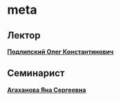 # meta

## Лектор
**[Подлипский Олег Константинович](https://wiki.mipt.tech/index.php/%D0%9F%D0%BE%D0%B4%D0%BB%D0%B8%D0%BF%D1%81%D0%BA%D0%B8%D0%B9_%D0%9E%D0%BB%D0%B5%D0%B3_%D0%9A%D0%BE%D0%BD%D1%81%D1%82%D0%B0%D0%BD%D1%82%D0%B8%D0%BD%D0%BE%D0%B2%D0%B8%D1%87)**

## Семинарист
[**Агаханова Яна Сергеевна**](https://wiki.mipt.tech/index.php/%D0%90%D0%B3%D0%B0%D1%85%D0%B0%D0%BD%D0%BE%D0%B2%D0%B0_%D0%AF%D0%BD%D0%B0_%D0%A1%D0%B5%D1%80%D0%B3%D0%B5%D0%B5%D0%B2%D0%BD%D0%B0)

